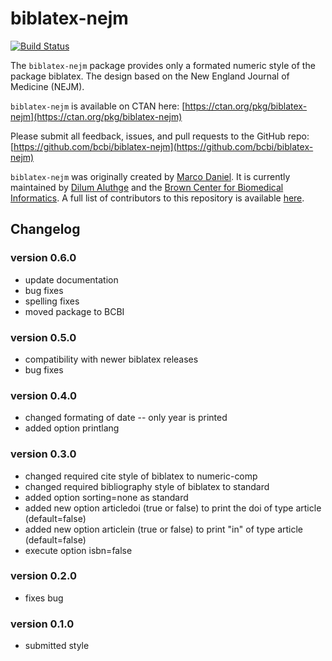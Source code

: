 # biblatex-nejm

[![Build Status](https://travis-ci.com/bcbi/biblatex-nejm.svg?branch=master)](https://travis-ci.com/bcbi/biblatex-nejm/branches)

The `biblatex-nejm` package provides only a formated numeric style of the package
biblatex. The design based on the New England Journal of Medicine (NEJM).

`biblatex-nejm` is available on CTAN here: [https://ctan.org/pkg/biblatex-nejm](https://ctan.org/pkg/biblatex-nejm)

Please submit all feedback, issues, and pull requests to the GitHub repo: [https://github.com/bcbi/biblatex-nejm](https://github.com/bcbi/biblatex-nejm)

`biblatex-nejm` was originally created by [Marco Daniel](https://github.com/marcodaniel). It is currently maintained by [Dilum Aluthge](https://github.com/DilumAluthge) and the [Brown Center for Biomedical Informatics](https://github.com/bcbi). A full list of contributors to this repository is available [here](https://github.com/bcbi/biblatex-nejm/graphs/contributors).

## Changelog

### version 0.6.0
- update documentation
- bug fixes
- spelling fixes
- moved package to BCBI

### version 0.5.0
- compatibility with newer biblatex releases
- bug fixes

### version 0.4.0
- changed formating of date -- only year is printed
- added option printlang

### version 0.3.0
- changed required cite style of biblatex to numeric-comp
- changed required bibliography style of biblatex to standard
- added option sorting=none as standard
- added new option articledoi (true or false) to print the doi of type article (default=false)
- added new option articlein (true or false) to print "in" of type article (default=false)
- execute option isbn=false

### version 0.2.0
- fixes bug

### version 0.1.0
- submitted style
